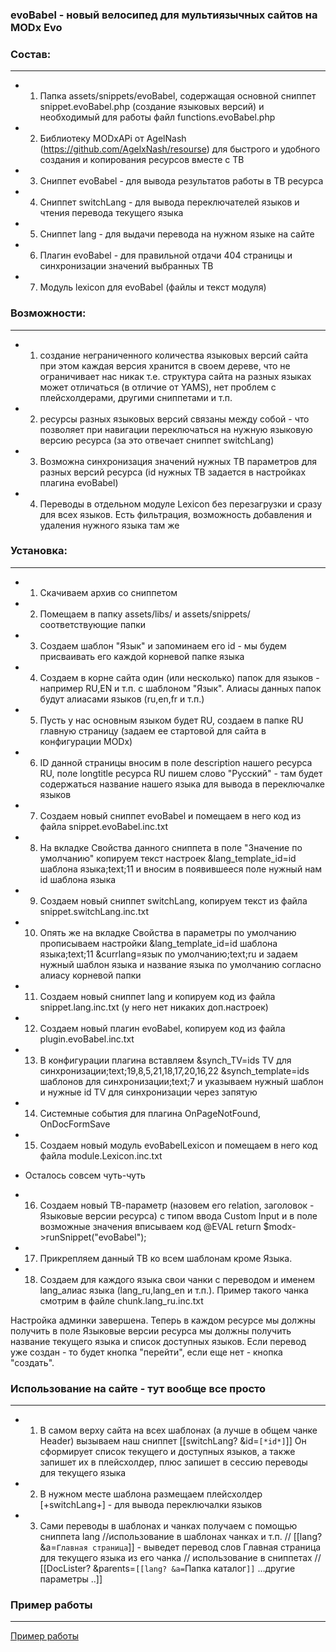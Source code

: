 ### evoBabel - новый велосипед для мультиязычных сайтов на MODx Evo

### Состав:
---------
* 1. Папка assets/snippets/evoBabel, содержащая основной сниппет snippet.evoBabel.php (создание языковых версий) и необходимый для работы файл functions.evoBabel.php
* 2. Библиотеку MODxAPi от AgelNash (https://github.com/AgelxNash/resourse) для быстрого и удобного создания и копирования ресурсов вместе с ТВ
* 3. Сниппет evoBabel - для вывода результатов работы в ТВ ресурса
* 4. Сниппет switchLang - для вывода переключателей языков и чтения перевода текущего языка
* 5. Сниппет lang - для выдачи перевода на нужном языке на сайте
* 6. Плагин evoBabel - для правильной отдачи 404 страницы и синхронизации значений выбранных ТВ
* 7. Модуль lexicon для evoBabel (файлы и текст модуля)


### Возможности:
---------
* 1. создание неграниченного количества языковых версий сайта
при этом каждая версия хранится в своем дереве, что не ограничивает нас никак
т.е. структура сайта на разных языках может отличаться (в отличие от YAMS), нет проблем с плейсхолдерами, другими сниппетами и т.п.
* 2. ресурсы разных языковых версий связаны между собой - что позволяет при навигации переключаться на нужную языковую версию ресурса
(за это отвечает сниппет switchLang)
* 3. Возможна синхронизация значений нужных ТВ параметров для разных версий ресурса (id нужных ТВ задается в настройках плагина evoBabel)
* 4. Переводы в отдельном модуле Lexicon без перезагрузки и сразу для всех языков. Есть фильтрация, возможность добавления и удаления нужного языка там же


### Установка:
---------
* 1. Скачиваем архив со сниппетом
* 2. Помещаем в папку assets/libs/ и assets/snippets/ соответствующие папки
* 3. Создаем шаблон "Язык" и запоминаем его id - мы будем присваивать его каждой корневой папке языка
* 4. Создаем в корне сайта один (или несколько) папок для языков - например RU,EN и т.п. с шаблоном "Язык". Алиасы данных папок будут алиасами языков (ru,en,fr и т.п.)
* 5. Пусть у нас основным языком будет RU, создаем в папке RU главную страницу (задаем ее стартовой для сайта в конфигурации MODx)
* 6. ID данной страницы вносим в поле description нашего ресурса RU, поле longtitle ресурса RU пишем слово "Русский" - там будет содержаться название нашего языка для вывода в переключалке языков
* 7. Создаем новый сниппет evoBabel и помещаем в него код из файла snippet.evoBabel.inc.txt
* 8. На вкладке Свойства данного сниппета в поле "Значение по умолчанию" копируем текст настроек &lang_template_id=id шаблона языка;text;11 и вносим в появившееся поле нужный нам id шаблона языка
* 9. Создаем новый сниппет switchLang, копируем текст из файла snippet.switchLang.inc.txt
* 10. Опять же на вкладке Свойства в параметры по умолчанию прописываем настройки &lang_template_id=id шаблона языка;text;11 &currlang=язык по умолчанию;text;ru и задаем нужный шаблон языка и название языка по умолчанию согласно алиасу корневой папки
* 11. Создаем новый сниппет lang и копируем код из файла snippet.lang.inc.txt (у него нет никаких доп.настроек)
* 12. Создаем новый плагин evoBabel, копируем код из файла plugin.evoBabel.inc.txt
* 13. В конфигурации плагина вставляем &synch_TV=ids TV для синхронизации;text;19,8,5,21,18,17,20,16,22 &synch_template=ids шаблонов для синхронизации;text;7 и указываем нужный шаблон и нужные id TV для синхронизации через запятую
* 14. Системные события для плагина OnPageNotFound, OnDocFormSave
* 15. Создаем новый модуль evoBabelLexicon и помещаем в него код файла module.Lexicon.inc.txt

* Осталось совсем чуть-чуть

* 16. Создаем новый ТВ-параметр (назовем его relation, заголовок - Языковые версии ресурса) с типом ввода Custom Input и в поле возможные значения вписываем код @EVAL return $modx->runSnippet("evoBabel");
* 17. Прикрепляем данный ТВ ко всем шаблонам кроме Языка.
* 18. Создаем для каждого языка свои чанки с переводом и именем lang_алиас языка (lang_ru,lang_en и т.п.). Пример такого чанка смотрим в файле chunk.lang_ru.inc.txt

Настройка админки завершена. Теперь в каждом ресурсе мы должны получить в поле Языковые версии ресурса мы должны получить название текущего языка и список доступных языков.
Если перевод уже создан  - то будет кнопка "перейти", если еще нет - кнопка "создать".


### Использование на сайте - тут вообще все просто
---------
* 1. В самом верху сайта на всех шаблонах (а лучше в общем чанке Header) вызываем наш сниппет [[switchLang? &id=`[*id*]`]]
Он сформирует список текущего и доступных языков, а также запишет их в плейсхолдер, плюс запишет в сессию переводы для текущего языка
* 2. В нужном месте шаблона размещаем плейсхолдер [+switchLang+] - для вывода переключалки языков
* 3. Сами переводы в шаблонах и чанках получаем с помощью сниппета lang
//использование в шаблонах чанках и т.п.
// [[lang? &a=`Главная страница`]] - выведет перевод слов Главная страница для текущего языка из его чанка
// использование в сниппетах 
// [[DocLister? &parents=`[[lang? &a=`Папка каталог`]]` ...другие параметры ..]]

### Пример работы
---------
<a href="http://evoBabel.sitex.by">Пример работы</a>












